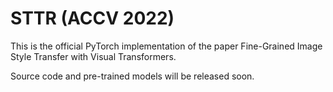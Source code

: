# STTR (ACCV 2022)
This is the official PyTorch implementation of the paper Fine-Grained Image Style Transfer with Visual Transformers.

Source code and pre-trained models will be released soon.
